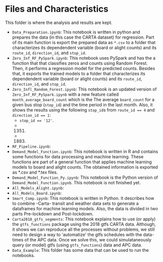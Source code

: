 # Files and Characteristics

This folder is where the analysis and results are kept. 

* `Data_Preparation.ipynb`: This notebook is written in python and prepares the data (in this case the CARTA dataset) for regression. Part of its main function is export the prepared data as `*.csv` to a folder that characterizes its dependendent variable (board or alight counts) and its `route_id`, `direction_id`, and `stop_id`.
* `Zero_Inf_RF_PySpark.ipynb`: This notebook uses PySpark and has the a function that that classifies zeros and counts using Random Forest. Then, it performs a regression model for the predicted counts. Besides that, it exports the trained models to a folder that characterizes its dependendent variable (board or alight counts) and its `route_id`, `direction_id`, and `stop_id`.
* `Zero_Infl_Random_Forest.ipynb`: This notebook is an updated version of `Zero_Inf_RF_PySpark.ipynb` with a new feature called `month_average_board_count` which is the The average `board_count` for a given bus stop (`stop_id`) and the time period in the last month. Also, it shows the results using the following `stop_id`s from `route_id == 4` and `direction_id == 1`:
  - `stop_id == '12'`.
  - 1351.
  - 1883. 
* `RF_Pipeline.ipynb`:
* `Demand_Model_Function.ipynb`: This notebook is written in R and contains some functions for data processing and machine learning. These functions are part of a general function that applies machine learning models to board and alight counts. The obtained information is exported as *.csv and *.tex files.
* `Demand_Model_Function_Py.ipynb`: This notebook is the Python version of `Demand_Model_Function.ipynb`. This notebook is not finished yet.
*  `All_Models_Alight.ipynb`:
*  `All_Models_Board.ipynb`:
*  `Smart_Comp.ipynb`: This notebook is written in Python. It describes how to combine -Carta- transit and weather data sets to generate a dataframes for machine learning models. Also, the data is divided in two parts Pre-lockdown and Post-lockdown.
*  `Carta2018_gtfs_segments`: This notebook explains how to use (or apply) the `gtfs_functions` package using the 2018 gtfs CARTA data. Although, it shows we can reproduce all the processes without problems, we still need to design a way to 'automatize' the gtfs schedules with the data-times of the APC data. Once we solve this, we could simulataneously query (or model) gtfs (using `gtfs_functions`) data and APC data.
*  `Data_Example`: This folder has some data that can be used to run the notebooks.

